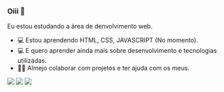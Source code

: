 
### Oiii 👋
Eu estou estudando a área de denvolvimento web.
- 💻 Estou aprendendo HTML, CSS, JAVASCRIPT (No momento).
- 💻 E quero aprender ainda mais sobre desenvolvimento e tecnologias utilizadas.
- 🤜🤛 Almejo colaborar com projetos e ter ajuda com os meus. 



[<img src="https://img.shields.io/badge/twitter-%231DA1F2.svg?&style=for-the-badge&logo=twitter&logoColor=white" />](https://twitter.com/Jonatas1556)   [<img src="https://img.shields.io/badge/linkedin-%230077B5.svg?&style=for-the-badge&logo=linkedin&logoColor=white" />](https://www.linkedin.com/in/jonatas1565/) [<img src = "https://img.shields.io/badge/instagram-%23E4405F.svg?&style=for-the-badge&logo=instagram&logoColor=white">](https://www.instagram.com/Jonatas_1565/) 
